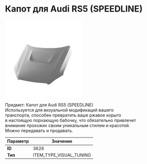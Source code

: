 # Капот для Audi RS5 (SPEEDLINE)

![Item Image](../img/3626.webp?raw=true)

Предмет: Капот для Audi RS5 (SPEEDLINE)<br>Используется для визуальной модификаций вашего<br>транспорта, способен превратить ваше ржавое корыто<br>в настоящую порхающую бабочку, что обязательно привлечет<br>внимание прохожих своим уникальным стилем и красотой.<br>Можно передавать и продавать.


| Параметр | Значение |
|----------|----------|
| **ID** | 3626 |
| **Тип** | ITEM_TYPE_VISUAL_TUNING |

